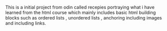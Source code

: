 This is a initial project from odin called recepies
portraying what i have learned from the html course which mainly includes basic html building blocks such as ordered lists , unordered lists , anchoring including images and including links.
